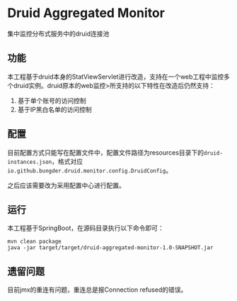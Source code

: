 # Druid Aggregated Monitor

集中监控分布式服务中的druid连接池

## 功能

本工程基于druid本身的StatViewServlet进行改造，支持在一个web工程中监控多个druid实例。druid原本的web监控>所支持的以下特性在改造后仍然支持：

1. 基于单个账号的访问控制
2. 基于IP黑白名单的访问控制


## 配置

目前配置方式只能写在配置文件中，配置文件路径为resources目录下的`druid-instances.json`，格式对应`io.github.bungder.druid.monitor.config.DruidConfig`。

之后应该需要改为采用配置中心进行配置。

## 运行

本工程基于SpringBoot，在源码目录执行以下命令即可：

```
mvn clean package
java -jar target/target/druid-aggregated-monitor-1.0-SNAPSHOT.jar
```

## 遗留问题

目前jmx的重连有问题，重连总是报Connection refused的错误。
